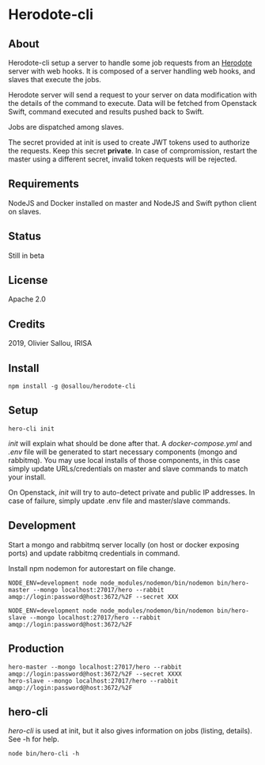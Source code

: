 # Herodote-cli

## About

Herodote-cli setup a server to handle some job requests from an [Herodote](https://github.com/osallou/herodote) server with web hooks.
It is composed of a server handling web hooks, and slaves that execute the jobs.

Herodote server will send a request to your server on data modification with the details of the command to execute. Data will be fetched from Openstack Swift, command executed and results pushed back to Swift.

Jobs are dispatched among slaves.

The secret provided at init is used to create JWT tokens used to authorize the requests. Keep this secret **private**. In case of compromission, restart the master using a different secret, invalid token requests will be rejected.

## Requirements

NodeJS and Docker installed on master and NodeJS and Swift python client on slaves.

## Status

Still in beta

## License

Apache 2.0

## Credits

2019, Olivier Sallou, IRISA

## Install

    npm install -g @osallou/herodote-cli


## Setup

    hero-cli init

*init* will explain what should be done after that. A *docker-compose.yml*  and *.env* file will be generated to start necessary components (mongo and rabbitmq). You may use local installs of those components, in this case simply update URLs/credentials on master and slave commands to match your install.

On Openstack, *init* will try to auto-detect private and public IP addresses. In case of failure, simply update .env file and master/slave commands.

## Development

Start a mongo and rabbitmq server locally (on host or docker exposing ports) and update rabbitmq credentials in command.

Install npm nodemon for autorestart on file change.

    NODE_ENV=development node node_modules/nodemon/bin/nodemon bin/hero-master --mongo localhost:27017/hero --rabbit amqp://login:password@host:3672/%2F --secret XXX

    NODE_ENV=development node node_modules/nodemon/bin/nodemon bin/hero-slave --mongo localhost:27017/hero --rabbit amqp://login:password@host:3672/%2F

## Production

    hero-master --mongo localhost:27017/hero --rabbit amqp://login:password@host:3672/%2F --secret XXXX
    hero-slave --mongo localhost:27017/hero --rabbit amqp://login:password@host:3672/%2F

## hero-cli

*hero-cli* is used at init, but it also gives information on jobs (listing, details). See -h for help.

    node bin/hero-cli -h
